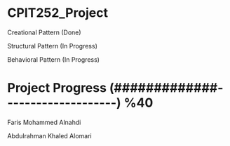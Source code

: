 # CPIT252_Project
Creational Pattern (Done)

Structural Pattern (In Progress)

Behavioral Pattern (In Progress)

Project Progress
(#############--------------------) %40
=======================================
Faris Mohammed Alnahdi

Abdulrahman Khaled Alomari

